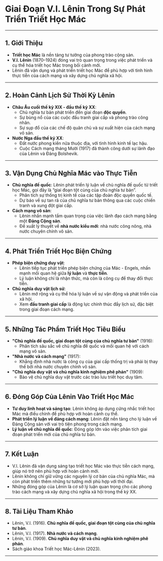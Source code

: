 # Giai Đoạn V.I. Lênin Trong Sự Phát Triển Triết Học Mác

---

## 1. Giới Thiệu

- **Triết học Mác** là nền tảng tư tưởng của phong trào cộng sản.
- **V.I. Lênin** (1870–1924) đóng vai trò quan trọng trong việc phát triển và cụ thể hóa triết học Mác trong bối cảnh mới.
- Lênin đã vận dụng và phát triển triết học Mác để phù hợp với tình hình thực tiễn của cách mạng và xây dựng chủ nghĩa xã hội.

---

## 2. Hoàn Cảnh Lịch Sử Thời Kỳ Lênin

- **Châu Âu cuối thế kỷ XIX - đầu thế kỷ XX**:
  - Chủ nghĩa tư bản phát triển đến giai đoạn **độc quyền**.
  - Sự bùng nổ của các cuộc đấu tranh giai cấp và phong trào công nhân.
  - Sự sụp đổ của các chế độ quân chủ và sự xuất hiện của cách mạng vô sản.
- **Nước Nga đầu thế kỷ XX**:
  - Đất nước phong kiến nửa thuộc địa, với tình hình kinh tế lạc hậu.
  - Cuộc Cách mạng tháng Mười (1917) đã thành công dưới sự lãnh đạo của Lênin và Đảng Bolshevik.

---

## 3. Vận Dụng Chủ Nghĩa Mác vào Thực Tiễn

- **Chủ nghĩa đế quốc**: Lênin phát triển lý luận về chủ nghĩa đế quốc từ triết học Mác, gọi đây là “giai đoạn tột cùng của chủ nghĩa tư bản”.
  - Phân tích sự thống trị kinh tế của các tập đoàn độc quyền quốc tế.
  - Dự báo về sự tan rã của chủ nghĩa tư bản thông qua các cuộc chiến tranh và xung đột giai cấp.
- **Cách mạng vô sản**:
  - Lênin nhấn mạnh tầm quan trọng của việc lãnh đạo cách mạng bằng một **Đảng Cộng sản**.
  - Đề xuất lý thuyết về **nhà nước kiểu mới**: nhà nước công nông, nhà nước chuyên chính vô sản.

---

## 4. Phát Triển Triết Học Biện Chứng

- **Phép biện chứng duy vật**:
  - Lênin tiếp tục phát triển phép biện chứng của Mác - Engels, nhấn mạnh mối quan hệ giữa **lý luận** và **thực tiễn**.
  - Lý luận không chỉ là nhận thức, mà còn là công cụ để thay đổi thực tiễn.
- **Chủ nghĩa duy vật lịch sử**:
  - Lênin mở rộng và cụ thể hóa lý luận về sự vận động và phát triển của xã hội.
  - Xem **đấu tranh giai cấp** là động lực chính thúc đẩy lịch sử, đặc biệt trong giai đoạn cách mạng.

---

## 5. Những Tác Phẩm Triết Học Tiêu Biểu

- **"Chủ nghĩa đế quốc, giai đoạn tột cùng của chủ nghĩa tư bản"** (1916):
  - Phân tích sâu sắc về chủ nghĩa đế quốc và mối quan hệ với cách mạng vô sản.
- **"Nhà nước và cách mạng"** (1917):
  - Khẳng định nhà nước là công cụ của giai cấp thống trị và phải bị thay thế bởi nhà nước chuyên chính vô sản.
- **"Chủ nghĩa duy vật và chủ nghĩa kinh nghiệm phê phán"** (1909):
  - Bảo vệ chủ nghĩa duy vật trước các trào lưu triết học duy tâm.

---

## 6. Đóng Góp Của Lênin Vào Triết Học Mác

- **Tư duy linh hoạt và sáng tạo**: Lênin không áp dụng cứng nhắc triết học Mác mà điều chỉnh để phù hợp với hoàn cảnh cụ thể.
- **Phát triển lý luận về đảng cách mạng**: Lênin đặt nền tảng cho lý luận về Đảng Cộng sản với vai trò tiên phong trong cách mạng.
- **Lý luận về chủ nghĩa đế quốc**: Đóng góp lớn vào việc phân tích giai đoạn phát triển mới của chủ nghĩa tư bản.

---

## 7. Kết Luận

- V.I. Lênin đã vận dụng sáng tạo triết học Mác vào thực tiễn cách mạng, giúp nó trở nên phù hợp với hoàn cảnh mới.
- Lênin không chỉ giữ vững các nguyên lý cơ bản của chủ nghĩa Mác, mà còn phát triển thêm những tư tưởng mới phù hợp với thời đại.
- Những đóng góp của Lênin là cơ sở lý luận quan trọng cho các phong trào cách mạng và xây dựng chủ nghĩa xã hội trong thế kỷ XX.

---

## 8. Tài Liệu Tham Khảo

- Lênin, V.I. (1916). **Chủ nghĩa đế quốc, giai đoạn tột cùng của chủ nghĩa tư bản**.
- Lênin, V.I. (1917). **Nhà nước và cách mạng**.
- Lênin, V.I. (1909). **Chủ nghĩa duy vật và chủ nghĩa kinh nghiệm phê phán**.
- Sách giáo khoa Triết học Mác-Lênin (2023).

---
